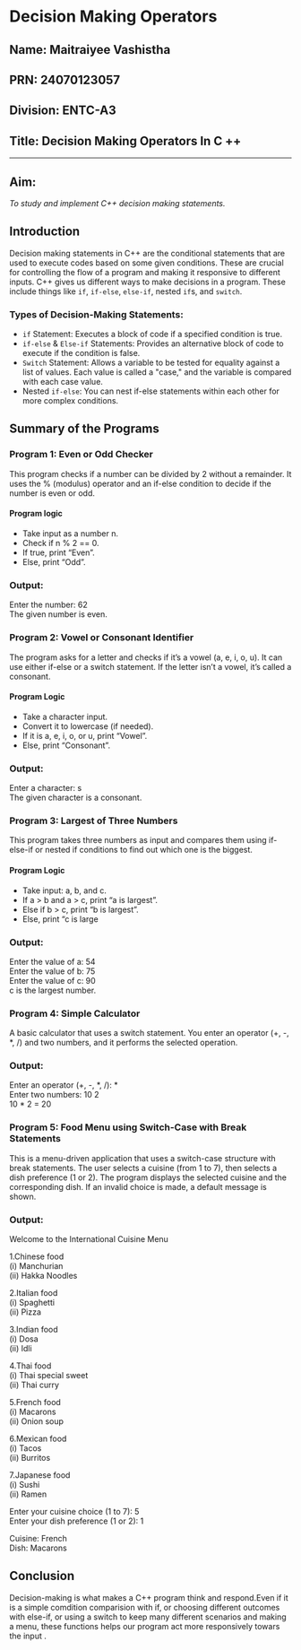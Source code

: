 # Decision Making Operators

## Name: Maitraiyee Vashistha
## PRN: 24070123057
## Division: ENTC-A3
## Title: Decision Making Operators In C ++
---
## Aim:
*To study and implement C++ decision making statements.*

## Introduction
Decision making statements in C++ are the conditional statements that are used to execute codes based on some given conditions. These are crucial for controlling the flow of a program and making it responsive to different inputs. C++ gives us different ways to make decisions in a program. These include things like `if`, `if-else`, `else-if`, nested `if`s, and `switch`. 

### Types of Decision-Making Statements:
 - `if` Statement: Executes a block of code if a specified condition is true.
 - `if-else` & `Else-if` Statements: Provides an alternative block of code to execute if the condition is false.
 - `Switch` Statement: Allows a variable to be tested for equality against a list of values. Each value is called a "case," and the variable is compared with each case value.
 - Nested `if-else`: You can nest if-else statements within each other for more complex conditions.

## Summary of the Programs
### Program 1: Even or Odd Checker
This program checks if a number can be divided by 2 without a remainder. It uses the % (modulus) operator and an if-else condition to decide if the number is even or odd.

#### Program logic
 - Take input as a number n.
 - Check if n % 2 == 0.
 - If true, print “Even”.
 - Else, print “Odd”.

### Output:
Enter the number: 62                    
The given number is even.



### Program 2: Vowel or Consonant Identifier
The program asks for a letter and checks if it’s a vowel (a, e, i, o, u). It can use either if-else or a switch statement. If the letter isn’t a vowel, it’s called a consonant.

#### Program Logic

 - Take a character input.
 - Convert it to lowercase (if needed).
 - If it is a, e, i, o, or u, print “Vowel”.
 - Else, print “Consonant”.

###  Output:
Enter a character: s  
The given character is a consonant.



### Program 3: Largest of Three Numbers
This program takes three numbers as input and compares them using if-else-if or nested if conditions to find out which one is the biggest.

#### Program Logic

 - Take input: a, b, and c.
 - If a > b and a > c, print “a is largest”.
 - Else if b > c, print “b is largest”.
 - Else, print “c is large

###  Output:
Enter the value of a: 54      
Enter the value of b: 75  
Enter the value of c: 90  
c is the largest number.


### Program 4: Simple Calculator
A basic calculator that uses a switch statement. You enter an operator (+, -, *, /) and two numbers, and it performs the selected operation.

### Output:
Enter an operator (+, -, *, /): *  
Enter two numbers: 10 2  
10 * 2 = 20


### Program 5: Food Menu using Switch-Case with Break Statements
This is a menu-driven application that uses a switch-case structure with break statements. The user selects a cuisine (from 1 to 7), then selects a dish preference (1 or 2). The program displays the selected cuisine and the corresponding dish. If an invalid choice is made, a default message is shown.

### Output: 
Welcome to the International Cuisine Menu                    

1.Chinese food                     
  (i) Manchurian                  
  (ii) Hakka Noodles                    

2.Italian food                   
  (i) Spaghetti                  
  (ii) Pizza                   

3.Indian food                    
  (i) Dosa                
  (ii) Idli                      

4.Thai food               
  (i) Thai special sweet               
  (ii) Thai curry             

5.French food                  
  (i) Macarons                   
  (ii) Onion soup                 

6.Mexican food                  
  (i) Tacos                
  (ii) Burritos                         

7.Japanese food                  
  (i) Sushi                
  (ii) Ramen             

Enter your cuisine choice (1 to 7): 5                  
Enter your dish preference (1 or 2): 1                   

Cuisine: French             
Dish: Macarons                


## Conclusion
Decision-making is what makes a C++ program think and respond.Even if it is a simple comdition comparision with if, or choosing different outcomes with else-if, or using a switch to keep many different scenarios and making a menu, these functions helps our program act more responsively towars the input .
